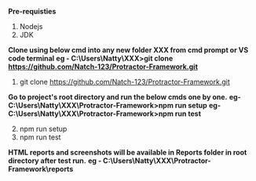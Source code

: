 **Pre-requisties**
1. Nodejs
2. JDK

**Clone using below cmd into any new folder XXX from cmd prompt or VS code terminal**
**eg - C:\Users\Natty\XXX>git clone https://github.com/Natch-123/Protractor-Framework.git**

1. git clone https://github.com/Natch-123/Protractor-Framework.git 

**Go to project's root directory and run the below cmds one by one.**
**eg- C:\Users\Natty\XXX\Protractor-Framework>npm run setup**
**eg- C:\Users\Natty\XXX\Protractor-Framework>npm run test**

2. npm run setup
3. npm run test

**HTML reports and screenshots will be available in Reports folder in root directory after test run.**
**eg - C:\Users\Natty\XXX\Protractor-Framework\reports**